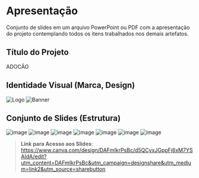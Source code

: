 # Apresentação

Conjunto de slides em um arquivo PowerPoint ou PDF com a apresentação do projeto contemplando todos os itens trabalhados nos demais artefatos.

## Título do Projeto

ADOCÃO 

## Identidade Visual (Marca, Design)

![Logo](https://github.com/ICEI-PUC-Minas-PMV-ADS/pmv-ads-2023-1-e2-proj-int-t3-pmv-ads-2023-1-e3-proj-int-t3-time5-pet/assets/97962041/67d7ca1d-8fbe-44a9-8e52-528470c6d649)
![Banner](https://github.com/ICEI-PUC-Minas-PMV-ADS/pmv-ads-2023-1-e2-proj-int-t3-pmv-ads-2023-1-e3-proj-int-t3-time5-pet/assets/97962041/23359105-bfd9-49ff-a37a-916024925a16)

## Conjunto de Slides (Estrutura)
![image](https://github.com/ICEI-PUC-Minas-PMV-ADS/pmv-ads-2023-1-e2-proj-int-t3-pmv-ads-2023-1-e3-proj-int-t3-time5-pet/assets/97962041/a58e44f5-f96d-4ee8-a3d7-30420e041c66)
![image](https://github.com/ICEI-PUC-Minas-PMV-ADS/pmv-ads-2023-1-e2-proj-int-t3-pmv-ads-2023-1-e3-proj-int-t3-time5-pet/assets/97962041/b6bd2a96-1302-4690-a5ca-330bc0597d83)
![image](https://github.com/ICEI-PUC-Minas-PMV-ADS/pmv-ads-2023-1-e2-proj-int-t3-pmv-ads-2023-1-e3-proj-int-t3-time5-pet/assets/97962041/9a42b5a2-dcd2-4ba4-962f-568cf641af94)
![image](https://github.com/ICEI-PUC-Minas-PMV-ADS/pmv-ads-2023-1-e2-proj-int-t3-pmv-ads-2023-1-e3-proj-int-t3-time5-pet/assets/97962041/7c0354ab-6291-4b2a-a8ae-c8dc174dade9)
![image](https://github.com/ICEI-PUC-Minas-PMV-ADS/pmv-ads-2023-1-e2-proj-int-t3-pmv-ads-2023-1-e3-proj-int-t3-time5-pet/assets/97962041/6b5db304-c04c-455b-94c1-5f2e71420a4a)
![image](https://github.com/ICEI-PUC-Minas-PMV-ADS/pmv-ads-2023-1-e2-proj-int-t3-pmv-ads-2023-1-e3-proj-int-t3-time5-pet/assets/97962041/26ccc038-2464-4fdb-bce2-4be7f4b07979)
![image](https://github.com/ICEI-PUC-Minas-PMV-ADS/pmv-ads-2023-1-e2-proj-int-t3-pmv-ads-2023-1-e3-proj-int-t3-time5-pet/assets/97962041/df60645d-b916-40fd-bdb1-4d7cbf781837)

> **Link para Acesso aos Slides**:
> https://www.canva.com/design/DAFmIkrPsBc/d5QCyxJGppFj6xM7YSAIdA/edit?utm_content=DAFmIkrPsBc&utm_campaign=designshare&utm_medium=link2&utm_source=sharebutton
